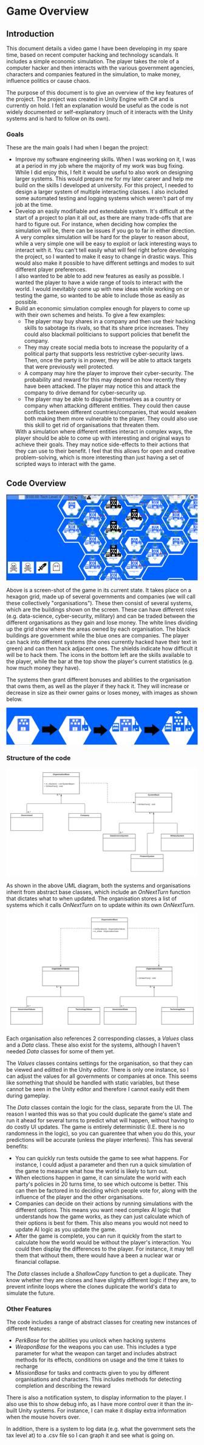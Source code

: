 # Game Overview

## Introduction

This document details a video game I have been developing in my spare time, based on recent computer hacking and technology scandals. It includes a simple economic simulation. The player takes the role of a computer hacker and then interacts with the various government agencies, characters and companies featured in the simulation, to make money, influence politics or cause chaos.

The purpose of this document is to give an overview of the key features of the project. The project was created in Unity Engine with C# and is currently on hold. I felt an explanation would be useful as the code is not widely documented or self-explanatory (much of it interacts with the Unity systems and is hard to follow on its own).

### Goals

These are the main goals I had when I began the project:

<ul>
<li> Improve my software engineering skills. When I was working on it, I was at a period in my job where the majority of my work was bug fixing. While I did enjoy this, I felt it would be useful to also work on designing larger systems. This would prepare me for my later career and help me build on the skills I developed at university. For this project, I needed to design a larger system of multiple interacting classes. I also included some automated testing and logging systems which weren't part of my job at the time. </li>
<li> Develop an easily modifiable and extendable system. It's difficult at the start of a project to plan it all out, as there are many trade-offs that are hard to figure out. For instance, when deciding how complex the simulation will be, there can be issues if you go to far in either direction. A very complex simulation will be hard for the player to reason about, while a very simple one will be easy to exploit or lack interesting ways to interact with it. You can't tell easily what will feel right before developing the project, so I wanted to make it easy to change in drastic ways. This would also make it possible to have different settings and modes to suit different player preferences.<br />
I also wanted to be able to add new features as easily as possible. I wanted the player to have a wide range of tools to interact with the world. I would inevitably come up with new ideas while working on or testing the game, so wanted to be able to include those as easily as possible. </li>
<li> Build an economic simulation complex enough for players to come up with their own schemes and heists. To give a few examples:
  <ul>
  <li> The player may buy shares in a company and then use their hacking skills to sabotage its rivals, so that its share price increases. They could also blackmail politicians to support policies that benefit the company.
  <li> They may create social media bots to increase the popularity of a political party that supports less restrictive cyber-security laws. Then, once the party is in power, they will be able to attack targets that were previously well protected.
  <li> A company may hire the player to improve their cyber-security. The probability and reward for this may depend on how recently they have been attacked. The player may notice this and attack the company to drive demand for cyber-security up.
  <li> The player may be able to disguise themselves as a country or company when attacking different entities. They could then cause conflicts between different countries/companies, that would weaken both making them more vulnerable to the player. They could also use this skill to get rid of organisations that threaten them.
</ul>
With a simulation where different entities interact in complex ways, the player should be able to come up with interesting and original ways to achieve their goals. They may notice side-effects to their actions that they can use to their benefit. I feel that this allows for open and creative problem-solving, which is more interesting than just having a set of scripted ways to interact with the game.
</li>
</ul>

## Code Overview

![](/Images/Typical-Game-Screen.png)

Above is a screen-shot of the game in its current state. It takes place on a hexagon grid, made up of several governments and companies (we will call these collectively "organisations"). These then consist of several systems, which are the buildings shown on the screen. These can have different roles (e.g. data-science, cyber-security, military) and can be traded between the different organisations as they gain and lose money. The white lines dividing up the grid show where the areas owned by each organisation. The black buildings are government while the blue ones are companies. The player can hack into different systems (the ones currently hacked have their text in green) and can then hack adjacent ones. The shields indicate how difficult it will be to hack them. The icons in the bottom left are the skills available to the player, while the bar at the top show the player's current statistics (e.g. how much money they have).

The systems then grant different bonuses and abilities to the organisation that owns them, as well as the player if they hack it. They will increase or decrease in size as their owner gains or loses money, with images as shown below.

![](/Images/Building-Levels.png)

### Structure of the code

![](/Images/Organisation-and-System-UML.png)

As shown in the above UML diagram, both the systems and organisations inherit from abstract base classes, which include an *OnNextTurn* function that dictates what to when updated. The organisation stores a list of systems which it calls _OnNextTurn_ on to update within its own _OnNextTurn_.

![](/Images/Organisation-UML.png)

Each organisation also references 2 corresponding classes, a _Values_ class and a _Data_ class. These also exist for the systems, although I haven't needed _Data_ classes for some of them yet.

The _Values_ classes contains settings for the organisation, so that they can be viewed and editted in the Unity editor. There is only one instance, so I can adjust the values for all governments or companies at once. This seems like something that should be handled with static variables, but these cannot be seen in the Unity editor and therefore I cannot easily edit them during gameplay.

The _Data_ classes contain the logic for the class, separate from the UI. The reason I wanted this was so that you could duplicate the game's state and run it ahead for several turns to predict what will happen, without having to do costly UI updates. The game is entirely deterministic (I.E. there is no randomness in the logic), so you can guarentee that when you do this, your predictions will be accurate (unless the player interferes). This has several benefits:

* You can quickly run tests outside the game to see what happens. For instance, I could adjust a parameter and then run a quick simulation of the game to measure what how the world is likely to turn out.
* When elections happen in game, it can simulate the world with each party's policies in 20 turns time, to see which outcome is better. This can then be factored in to deciding which people vote for, along with the influence of the player and the other organisations.
* Companies can decide on their actions by running simulations with the different options. This means you want need complex AI logic that understands how the game works, as they can just calculate which of their options is best for them. This also means you would not need to update AI logic as you update the game.
* After the game is complete, you can run it quickly from the start to calculate how the world would be without the player's interaction. You could then display the differences to the player. For instance, it may tell them that without them, there would have a been a nuclear war or financial collapse.

The _Data_ classes include a _ShallowCopy_ function to get a duplicate. They know whether they are clones and have slightly different logic if they are, to prevent infinite loops where the clones duplicate the world's data to simulate the future.

### Other Features

The code includes a range of abstract classes for creating new instances of different features:

* _PerkBase_ for the abilities you unlock when hacking systems
* _WeaponBase_ for the weapons you can use. This includes a type parameter for what the weapon can target and includes abstract methods for its effects, conditions on usage and the time it takes to recharge
* _MissionBase_ for tasks and contracts given to you by different organisations and characters. This includes methods for detecting completion and describing the reward

There is also a notification system, to display information to the player. I also use this to show debug info, as I have more control over it than the in-built Unity systems. For instance, I can make it display extra information when the mouse hovers over.

In addition, there is a system to log data (e.g. what the government sets the tax level at) to a .csv file so I can graph it and see what is going on.

